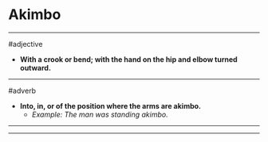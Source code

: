 # Akimbo
---
#adjective
- **With a crook or bend; with the hand on the hip and elbow turned outward.**
---
#adverb
- **Into, in, or of the position where the arms are akimbo.**
	- _Example: The man was standing akimbo._
---
---
